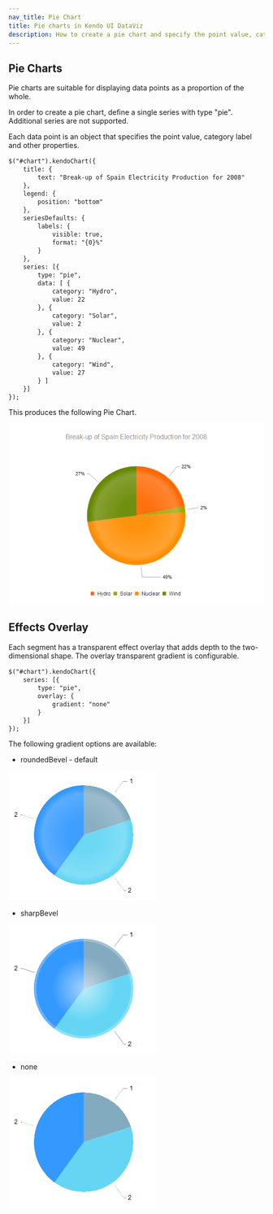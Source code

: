 ```yaml
---
nav_title: Pie Chart
title: Pie charts in Kendo UI DataViz
description: How to create a pie chart and specify the point value, category label and other properties of the chart.
---
```


## Pie Charts

Pie charts are suitable for displaying data points as a proportion of the whole.

In order to create a pie chart, define a single series with type "pie". Additional series are not supported.

Each data point is an object that specifies the point value, category label and other properties.

    $("#chart").kendoChart({
        title: {
            text: "Break-up of Spain Electricity Production for 2008"
        },
        legend: {
            position: "bottom"
        },
        seriesDefaults: {
            labels: {
                visible: true,
                format: "{0}%"
            }
        },
        series: [{
            type: "pie",
            data: [ {
                category: "Hydro",
                value: 22
            }, {
                category: "Solar",
                value: 2
            }, {
                category: "Nuclear",
                value: 49
            }, {
                category: "Wind",
                value: 27
            } ]
        }]
    });


This produces the following Pie Chart.

![Pie Chart](/getting-started/dataviz/chart/chart-types/chart-pie.png)

## Effects Overlay

Each segment has a transparent effect overlay that adds depth to the two-dimensional shape. The overlay transparent gradient is configurable.

    $("#chart").kendoChart({
        series: [{
            type: "pie",
            overlay: {
                gradient: "none"
            }
        }]
    });


The following gradient options are available:

*   roundedBevel - default

![Pie Chart with roundedBevel overlay](/getting-started/dataviz/chart/chart-types/chart-pie-overlay-roundbevel.png)

*   sharpBevel

![Pie Chart with sharpBevel overlay](/getting-started/dataviz/chart/chart-types/chart-pie-overlay-sharpbevel.png)

*   none

![Pie Chart with no overlay](/getting-started/dataviz/chart/chart-types/chart-pie-overlay-none.png)


